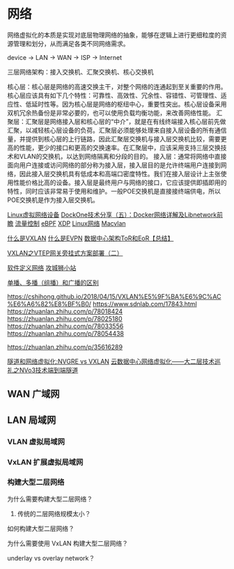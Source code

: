 # 网络

网络虚拟化的本质是实现对底层物理网络的抽象，能够在逻辑上进行更细粒度的资源管理和划分，从而满足各类不同网络需求。

device -> LAN -> WAN -> ISP -> Internet

三层网络架构：接入交换机、汇聚交换机、核心交换机

核心层：核心层是网络的高速交换主干，对整个网络的连通起到至关重要的作用。核心层应该具有如下几个特性：可靠性、高效性、冗余性、容错性、可管理性、适应性、低延时性等。因为核心层是网络的枢纽中心，重要性突出。核心层设备采用双机冗余热备份是非常必要的，也可以使用负载均衡功能，来改善网络性能。
汇聚层：汇聚层是网络接入层和核心层的“中介”，就是在有线终端接入核心层前先做汇聚，以减轻核心层设备的负荷。汇聚层必须能够处理来自接入层设备的所有通信量，并提供到核心层的上行链路，因此汇聚层交换机与接入层交换机比较，需要更高的性能，更少的接口和更高的交换速率。在汇聚层中，应该采用支持三层交换技术和VLAN的交换机，以达到网络隔离和分段的目的。
接入层：通常将网络中直接面向用户连接或访问网络的部分称为接入层，接入层目的是允许终端用户连接到网络，因此接入层交换机具有低成本和高端口密度特性。我们在接入层设计上主张使用性能价格比高的设备。接入层是最终用户与网络的接口，它应该提供即插即用的特性，同时应该非常易于使用和维护。一般POE交换机是直接接终端供电，所以POE交换机是作为接入层交换机。

[Linux虚拟网络设备](https://morven.life/notes/networking-2-virtual-devices/)
[DockOne技术分享（五）：Docker网络详解及Libnetwork前瞻](https://community.qingcloud.com/topic/390/DockOne技术分享（五）：Docker网络详解及Libnetwork前瞻)
[流量控制](https://feisky.gitbooks.io/sdn/linux/tc.html)
[eBPF](https://feisky.gitbooks.io/sdn/linux/bpf/)
[XDP](https://feisky.gitbooks.io/sdn/linux/XDP/)
[Linux网络](https://feisky.gitbooks.io/sdn/linux/)
[Macvlan](https://juejin.im/post/5ca183ad6fb9a05e5343a7e8)

[什么是VXLAN](https://support.huawei.com/enterprise/zh/doc/EDOC1100087027)
[什么是EVPN](https://support.huawei.com/enterprise/zh/doc/EDOC1100164807)
[数据中心架构ToR和EoR【总结】](https://www.cnblogs.com/anker/p/8998904.html)

[VXLAN之VTEP网关旁挂式方案部署（二）](https://zhuanlan.zhihu.com/p/105678126)

[软件定义网络](https://www.zhihu.com/column/software-defined-network)
[攻城狮小站](https://www.zhihu.com/column/Network-GongChengShi)

[单播、多播（组播）和广播的区别](https://www.jianshu.com/p/164ab8a6e6a9)

https://cshihong.github.io/2018/04/15/VXLAN%E5%9F%BA%E6%9C%AC%E6%A6%82%E8%BF%B0/
https://www.sdnlab.com/17843.html
https://zhuanlan.zhihu.com/p/78018424
https://zhuanlan.zhihu.com/p/78025180
https://zhuanlan.zhihu.com/p/78033556
https://zhuanlan.zhihu.com/p/78054438

https://zhuanlan.zhihu.com/p/35616289

[隧道和网络虚拟化:NVGRE vs VXLAN](https://www.sdnlab.com/11819.html)
[云数据中心网络虚拟化——大二层技术巡礼之NVo3技术端到端隧道](https://www.sdnlab.com/15820.html)

## WAN 广域网

## LAN 局域网

### VLAN 虚拟局域网

### VxLAN 扩展虚拟局域网

### 构建大型二层网络

为什么需要构建大型二层网络？

1. 传统的二层网络规模太小？

如何构建大型二层网络？

为什么需要使用 VxLAN 构建大型二层网络？

underlay vs overlay network？
